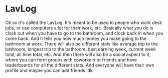 # LavLog
Ok so it's called the LavLog. It's meant to be used to people who work desk jobs, or use computers a lot for their work, etc. Basically what you do is clock out when you have to go to the bathroom, and clock back in when you come back. And It tells you how much money you make going to the bathroom at work. There will also be different stats like average trip to the bathroom, longest trip to the bathroom, best earning week, current week total, all time total, etc. And then there will also be a social aspect to it, where you can form groups with coworkers or friends and have leaderboards for all the different stats. And everyone will have their own profile and maybe you can add friends idk.
